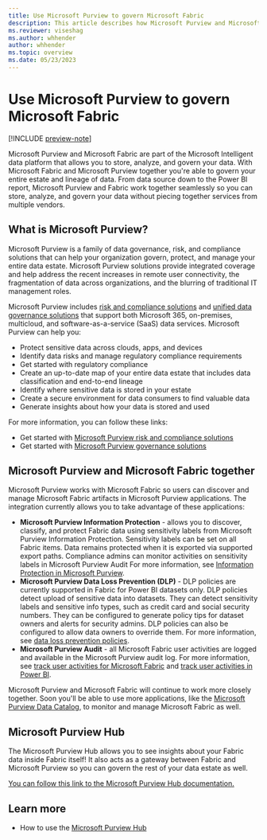 ```yaml
---
title: Use Microsoft Purview to govern Microsoft Fabric
description: This article describes how Microsoft Purview and Microsoft Fabric work together to deliver a complete, governed data flow.
ms.reviewer: viseshag
ms.author: whhender
author: whhender
ms.topic: overview 
ms.date: 05/23/2023
---
```


# Use Microsoft Purview to govern Microsoft Fabric

[!INCLUDE [preview-note](../includes/preview-note.md)]

Microsoft Purview and Microsoft Fabric are part of the Microsoft Intelligent data platform that allows you to store, analyze, and govern your data. With Microsoft Fabric and Microsoft Purview together you're able to govern your entire estate and lineage of data. From data source down to the Power BI report, Microsoft Purview and Fabric work together seamlessly so you can store, analyze, and govern your data without piecing together services from multiple vendors.

## What is Microsoft Purview?

Microsoft Purview is a family of data governance, risk, and compliance solutions that can help your organization govern, protect, and manage your entire data estate. Microsoft Purview solutions provide integrated coverage and help address the recent increases in remote user connectivity, the fragmentation of data across organizations, and the blurring of traditional IT management roles.

Microsoft Purview includes [risk and compliance solutions](/microsoft-365/compliance/purview-compliance) and [unified data governance solutions](/azure/purview/overview) that support both Microsoft 365, on-premises, multicloud, and software-as-a-service (SaaS) data services. Microsoft Purview can help you:

- Protect sensitive data across clouds, apps, and devices
- Identify data risks and manage regulatory compliance requirements
- Get started with regulatory compliance
- Create an up-to-date map of your entire data estate that includes data classification and end-to-end lineage
- Identify where sensitive data is stored in your estate
- Create a secure environment for data consumers to find valuable data
- Generate insights about how your data is stored and used

For more information, you can follow these links:

- Get started with [Microsoft Purview risk and compliance solutions](/microsoft-365/compliance/purview-compliance)
- Get started with [Microsoft Purview governance solutions](/azure/purview/overview)

## Microsoft Purview and Microsoft Fabric together

Microsoft Purview works with Microsoft Fabric so users can discover and manage Microsoft Fabric artifacts in Microsoft Purview applications. The integration currently allows you to take advantage of these applications:

- **Microsoft Purview Information Protection** - allows you to discover, classify, and protect Fabric data using sensitivity labels from Microsoft Purview Information Protection. Sensitivity labels can be set on all Fabric items. Data remains protected when it is exported via supported export paths. Compliance admins can monitor activities on sensitivity labels in Microsoft Purview Audit For more information, see [Information Protection in Microsoft Purview](information-protection.md).
- **Microsoft Purview Data Loss Prevention (DLP)** - DLP policies are currently supported in Fabric for Power BI datasets only. DLP policies detect upload of sensitive data into datasets. They can detect sensitivity labels and sensitive info types, such as credit card and social security numbers. They can be configured to generate policy tips for dataset owners and alerts for security admins. DLP policies can also be configured to allow data owners to override them. For more information, see [data loss prevention policies](/power-bi/enterprise/service-security-dlp-policies-for-power-bi-overview).
- **Microsoft Purview Audit** - all Microsoft Fabric user activities are logged and available in the Microsoft Purview audit log. For more information, see [track user activities for Microsoft Fabric](../admin/track-user-activities.md) and [track user activities in Power BI](/power-bi/admin/service-admin-auditing#use-the-audit-log).

Microsoft Purview and Microsoft Fabric will continue to work more closely together. Soon you'll be able to use more applications, like the [Microsoft Purview Data Catalog](/azure/purview/overview#data-catalog-app), to monitor and manage Microsoft Fabric as well.

## Microsoft Purview Hub

The Microsoft Purview Hub allows you to see insights about your Fabric data inside Fabric itself! It also acts as a gateway between Fabric and Microsoft Purview so you can govern the rest of your data estate as well.

[You can follow this link to the Microsoft Purview Hub documentation.](use-microsoft-purview-hub.md)

## Learn more

- How to use the [Microsoft Purview Hub](use-microsoft-purview-hub.md)
